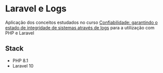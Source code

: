 # Laravel e Logs

Aplicação dos conceitos estudados no curso [Confiabilidade: garantindo o estado de integridade de sistemas através de logs](https://cursos.alura.com.br/course/confiabilidade-garantindo-estado-integridade) para a utilização com PHP e Laravel

## Stack
- PHP 8.1
- Laravel 10